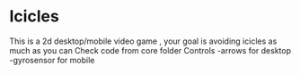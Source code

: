 # Icicles
 This is a 2d desktop/mobile video game , your goal is avoiding icicles as much as  you can
 Check code from core folder
Controls -arrows for desktop
         -gyrosensor for mobile
